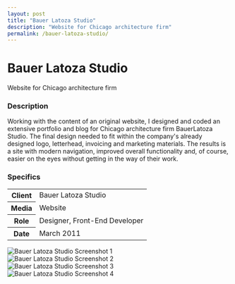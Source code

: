 ```yaml
---
layout: post
title: "Bauer Latoza Studio"
description: "Website for Chicago architecture firm"
permalink: /bauer-latoza-studio/
---
```


<div class="masthead bg-gradient">
	<div class="grid-frame soft-double-sides soft-triple-sides@md soft-double-top soft-triple-bottom">
		<h1 class="masthead-title flush soft-half-top">Bauer Latoza Studio</h1>
		<p class="masthead-lead flush">Website for Chicago architecture firm</p>
	</div>
</div>
<section class="border-bottom-gray">
	<div class="grid-frame soft-sides hard@md">
		<div class="col-group">
			<div class="col hard-bottom soft-triple-bottom@md">
				<h3>Description</h3>
				<p>Working with the content of an original website, I designed and coded an extensive portfolio and blog for Chicago architecture firm BauerLatoza Studio. The final design needed to fit within the company's already designed logo, letterhead, invoicing and marketing materials. The results is a site with modern navigation, improved overall functionality and, of course, easier on the eyes without getting in the way of their work.</p>
			</div>
			<div class="col soft-double-top soft-triple-top@md 1/3@md">
				<h3>Specifics</h3>
				<table>
					<tbody>
						<tr>
							<th>Client</th>
							<td>Bauer Latoza Studio</td>
						</tr>
						<tr>
							<th>Media</th>
							<td>Website</td>
						</tr>
						<tr>
							<th>Role</th>
							<td>Designer, Front-End Developer</td>
						</tr>
						<tr>
							<th>Date</th>
							<td>March 2011</td>
						</tr>
					</tbody>
				</table>
			</div>
		</div>
	</div>
</section>
<section class="border-bottom-gray bg-silver@md">
	<div class="grid-frame soft-triple-ends soft-double-sides soft-triple-sides@md">
		<div class="grid grid-with-gutter">
			<div class="grid-cell">
				<img src="https://jessetrippecdn.appspot.com/images/bauer-latoza-1.png" alt="Bauer Latoza Studio Screenshot 1" class="project-img">
				<div class="grid grid-with-gutter">
					<div class="grid-cell 1/2@md">
						<img src="https://jessetrippecdn.appspot.com/images/bauer-latoza-3.png" alt="Bauer Latoza Studio Screenshot 2" class="project-img">
					</div>
					<div class="grid-cell 1/2@md">
						<img src="https://jessetrippecdn.appspot.com/images/bauer-latoza-4.png" alt="Bauer Latoza Studio Screenshot 3" class="project-img">
					</div>
				</div>
				<img src="https://jessetrippecdn.appspot.com/images/bauer-latoza-2.png" alt="Bauer Latoza Studio Screenshot 4" class="project-img flush-bottom">
			</div>
		</div>
	</div>
</section>
